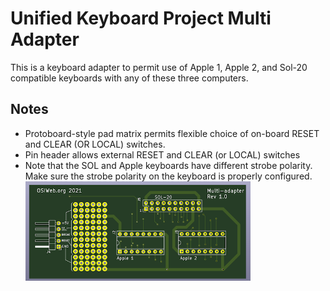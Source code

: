 # Unified Keyboard Project Multi Adapter

This is a keyboard adapter to permit use of Apple 1, Apple 2, and Sol-20
compatible keyboards with any of these three computers.

## Notes
- Protoboard-style pad matrix permits flexible choice of on-board RESET and CLEAR (OR
  LOCAL) switches.
- Pin header allows external RESET and CLEAR (or LOCAL) switches
- Note that the SOL and Apple keyboards have different strobe polarity. Make
  sure the strobe polarity on the keyboard is properly configured.
<img alt="Assembly Rendering" src="images/multi-adapter.png" height=75%
width=75%>
